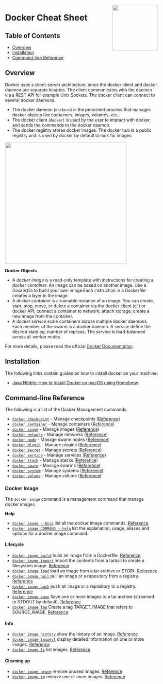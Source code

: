 <img
  src="https://www.docker.com/sites/default/files/d8/2019-07/vertical-logo-monochromatic.png"
  width="150"
  align="right"
/>

# Docker Cheat Sheet

## Table of Contents
* [Overview](#overview)
* [Installation](#installation)
* [Command-line Reference](#command-line-reference)

## Overview 
Docker uses a client-server architecture, since the docker client and docker daemon are separate binaries.  The client communicates with the daemon via a REST API for example Unix Sockets. The docker client can connect to several docker daemons. 
* The docker daemon (`dockerd`) is the persistent process that manages docker objects like containers, images, volumes, etc.. 
* The docker client (`docker`) is used by the user to interact with docker, and sends the commands to the docker daemon. 
* The docker registry stores docker images. The docker hub is a public registry and is used by docker by default to look for images.

<img
  src="https://docs.docker.com/engine/images/architecture.svg"
  width="400"
  align="center"
/>

**Docker Objects**
* A *docker image* is a read-only template with instructions for creating a *docker container*. An image can be based on another image. Use a *Dockerfile* to build your own image.Each instruction in a Dockerfile creates a layer in the image.
* A *docker container* is a runnable instance of an image. You can create, start, stop, move, or delete a container via the docker client (cli) or docker API; connect a container to network; attach storage; create a new image from the container.
* A *docker service* scale containers across multiple docker daemons. Each member of the swarm is a docker daemon. A service define the desired state eg. number of replicas. The service is load-balanced across all worker nodes.

For more details, please read the official [Docker Documentation](https://docs.docker.com/get-started/overview/).

## Installation
The following links contain guides on how to install docker on your machine:
* [Java Nibble: How to Install Docker on macOS using Homebrew](https://www.javanibble.com/how-to-install-docker-on-macos-using-homebrew/)

## Command-line Reference
The following is a list of the Docker Management commands:
* [`docker checkpoint`]() - Manage checkpoints ([Reference](https://docs.docker.com/engine/reference/commandline/checkpoint/))
* [`docker container`]() - Manage containers ([Reference](https://docs.docker.com/engine/reference/commandline/container/))
* [`docker image`](#docker-image) - Manage images ([Reference](https://docs.docker.com/engine/reference/commandline/image/))
* [`docker network`]() - Manage networks ([Reference](https://docs.docker.com/engine/reference/commandline/network/))
* [`docker node`]() - Manage swarm nodes ([Reference](https://docs.docker.com/engine/reference/commandline/node/))
* [`docker plugin`]() - Manage plugins ([Reference](https://docs.docker.com/engine/reference/commandline/plugin/))
* [`docker secret`]() - Manage secrets ([Reference](https://docs.docker.com/engine/reference/commandline/secret/))
* [`docker service`]() - Manage services ([Reference](https://docs.docker.com/engine/reference/commandline/service/))
* [`docker stack`]() - Manage stacks ([Reference](https://docs.docker.com/engine/reference/commandline/stack/))
* [`docker swarm`]() - Manage swarms ([Reference](https://docs.docker.com/engine/reference/commandline/swarm/))
* [`docker system`]() - Manage systems ([Reference](https://docs.docker.com/engine/reference/commandline/system/))
* [`docker volume`]() - Manage volume ([Reference](#))

### Docker Image
The `docker image` command is a management command that manage docker images. 

**Help**
* [`docker image --help`]() list all the docker image commands. [Reference](https://docs.docker.com/engine/reference/commandline/image/)
* [`docker image COMMAND --help`]() list the explanation, usage, aliases and options for a docker image command.

#### Lifecycle
* [`docker image build`]() build an image from a Dockerfile. [Reference](https://docs.docker.com/engine/reference/commandline/image_build/)
* [`docker image import`]() import the contents from a tarball to create a filesystem image. [Reference](https://docs.docker.com/engine/reference/commandline/image_import/)
* [`docker image load`]() load an image from a tar archive or STDIN. [Reference](https://docs.docker.com/engine/reference/commandline/image_load/)
* [`docker image pull`]() pull an image or a repository from a registry. [Reference](https://docs.docker.com/engine/reference/commandline/image_pull/)
* [`docker image push`]() push an image or a repository to a registry. [Reference](https://docs.docker.com/engine/reference/commandline/image_push/)
* [`docker image save`]() Save one or more images to a tar archive (streamed to STDOUT by default). [Reference](https://docs.docker.com/engine/reference/commandline/image_save/)
* [`docker image tag`]() Create a tag TARGET_IMAGE that refers to SOURCE_IMAGE. [Reference](https://docs.docker.com/engine/reference/commandline/image_tag/)

#### Info
* [`docker image history`]() show the history of an image. [Reference](https://docs.docker.com/engine/reference/commandline/image_history/)
* [`docker image inspect`]() display detailed information on one or more images. [Reference](https://docs.docker.com/engine/reference/commandline/image_inspect/)
* [`docker image ls`]() list images. [Reference](https://docs.docker.com/engine/reference/commandline/image_ls/)

#### Cleaning up
* [`docker image prune`]() remove unused images. [Reference](https://docs.docker.com/engine/reference/commandline/image_prune/)
* [`docker image rm`]() remove one or more images. [Reference](https://docs.docker.com/engine/reference/commandline/image_rm/)